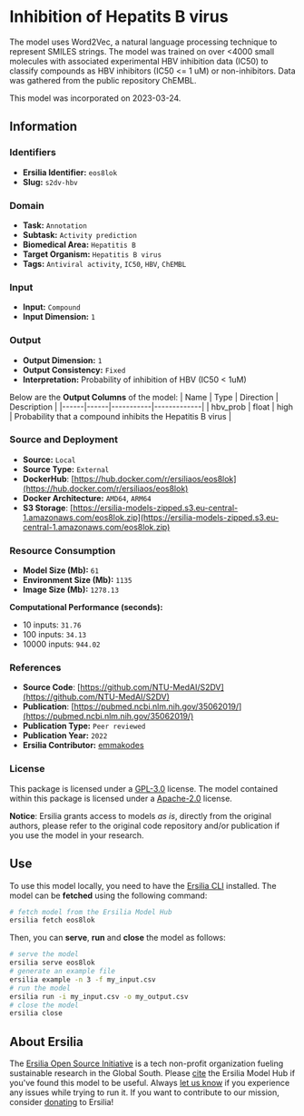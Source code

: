 # Inhibition of Hepatits B virus

The model uses Word2Vec, a natural language processing technique to represent SMILES strings. The model was trained on over <4000 small molecules with associated experimental HBV inhibition data (IC50) to classify compounds as HBV inhibitors (IC50 <= 1 uM) or non-inhibitors. Data was gathered from the public repository ChEMBL.

This model was incorporated on 2023-03-24.

## Information
### Identifiers
- **Ersilia Identifier:** `eos8lok`
- **Slug:** `s2dv-hbv`

### Domain
- **Task:** `Annotation`
- **Subtask:** `Activity prediction`
- **Biomedical Area:** `Hepatitis B`
- **Target Organism:** `Hepatitis B virus`
- **Tags:** `Antiviral activity`, `IC50`, `HBV`, `ChEMBL`

### Input
- **Input:** `Compound`
- **Input Dimension:** `1`

### Output
- **Output Dimension:** `1`
- **Output Consistency:** `Fixed`
- **Interpretation:** Probability of inhibition of HBV (IC50 < 1uM)

Below are the **Output Columns** of the model:
| Name | Type | Direction | Description |
|------|------|-----------|-------------|
| hbv_prob | float | high | Probability that a compound inhibits the Hepatitis B virus |


### Source and Deployment
- **Source:** `Local`
- **Source Type:** `External`
- **DockerHub**: [https://hub.docker.com/r/ersiliaos/eos8lok](https://hub.docker.com/r/ersiliaos/eos8lok)
- **Docker Architecture:** `AMD64`, `ARM64`
- **S3 Storage**: [https://ersilia-models-zipped.s3.eu-central-1.amazonaws.com/eos8lok.zip](https://ersilia-models-zipped.s3.eu-central-1.amazonaws.com/eos8lok.zip)

### Resource Consumption
- **Model Size (Mb):** `61`
- **Environment Size (Mb):** `1135`
- **Image Size (Mb):** `1278.13`

**Computational Performance (seconds):**
- 10 inputs: `31.76`
- 100 inputs: `34.13`
- 10000 inputs: `944.02`

### References
- **Source Code**: [https://github.com/NTU-MedAI/S2DV](https://github.com/NTU-MedAI/S2DV)
- **Publication**: [https://pubmed.ncbi.nlm.nih.gov/35062019/](https://pubmed.ncbi.nlm.nih.gov/35062019/)
- **Publication Type:** `Peer reviewed`
- **Publication Year:** `2022`
- **Ersilia Contributor:** [emmakodes](https://github.com/emmakodes)

### License
This package is licensed under a [GPL-3.0](https://github.com/ersilia-os/ersilia/blob/master/LICENSE) license. The model contained within this package is licensed under a [Apache-2.0](LICENSE) license.

**Notice**: Ersilia grants access to models _as is_, directly from the original authors, please refer to the original code repository and/or publication if you use the model in your research.


## Use
To use this model locally, you need to have the [Ersilia CLI](https://github.com/ersilia-os/ersilia) installed.
The model can be **fetched** using the following command:
```bash
# fetch model from the Ersilia Model Hub
ersilia fetch eos8lok
```
Then, you can **serve**, **run** and **close** the model as follows:
```bash
# serve the model
ersilia serve eos8lok
# generate an example file
ersilia example -n 3 -f my_input.csv
# run the model
ersilia run -i my_input.csv -o my_output.csv
# close the model
ersilia close
```

## About Ersilia
The [Ersilia Open Source Initiative](https://ersilia.io) is a tech non-profit organization fueling sustainable research in the Global South.
Please [cite](https://github.com/ersilia-os/ersilia/blob/master/CITATION.cff) the Ersilia Model Hub if you've found this model to be useful. Always [let us know](https://github.com/ersilia-os/ersilia/issues) if you experience any issues while trying to run it.
If you want to contribute to our mission, consider [donating](https://www.ersilia.io/donate) to Ersilia!
